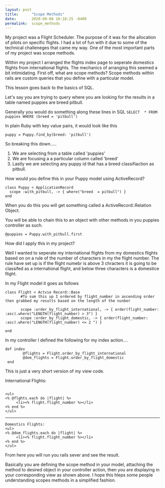 ```yaml
---
layout: post
title:      "Scope Methods"
date:       2020-09-08 18:18:25 -0400
permalink:  scope_methods
---
```



My project was a Flight Scheduler. The purpose of it was for the allocation of pilots on specific flights. I had a lot of fun with it due to some of the technical challeneges that came my way. One of the most important parts of my project was scope methods. 

Within my project I arranged the flights index page to seperate domestics flights from international flights. The mechanics of arranging this seemed a bit intimidating. First off, what are scope methods? Scope methods within rails are custom queries that you define with a particular model. 

This lesson goes back to the basics of SQL. 

Let's say you are trying to query where you are looking for the results in a table named puppies are breed pitbull.

Generally you would do something along these lines in SQL
`SELECT  * FROM puppies WHERE (breed = 'pitbull')`

In plain Ruby with key value pairs, it would look like this 

`puppy = Puppy.find_by(breed: 'pitbull')`


So breaking this down.....
1) We are selecting from a table called 'puppies'
2) We are focusing a a particular column called 'breed'
3) Lastly we are selecting any puppy id that has a breed classifiaction as pitbull.


How would you define this in your Puppy model using ActiveRecord?


```
class Puppy < ApplicationRecord
  scope :with_pitbull, -> { where("breed  = pitbull") }
end
```


When you do this you will get something called a ActiveRecord::Relation Object.


You will be able to chain this to an object with other methods in you puppies controller as such.

`@puppies = Puppy.with_pitbull.first`


How did I apply this in my project?

Well I wanted to seperate my international flights from my domestics flights based on on a rule of the number of characters in my the flight number. The rule have set up is if the flight numebr is above 3 chracters it is going to be classifed as a international flight, and below three characters is a domestice flight.

In my Flight model it goes as follows

```
class Flight < Actvie Record::Base
       #To sum this up I ordered by flight_number in ascending order then grabbed my results based on the length of the nunber
			 
       scope :order_by_flight_international, -> { order(flight_number: :asc).where("LENGTH(flight_number) > 3") }
       scope :order_by_flight_domestic, -> { order(flight_number: :asc).where("LENGTH(flight_number) <= 2 ") }

end
```

In my controller I defined the following for my index action....


```
def index
        @flights = Flight.order_by_flight_international
        @dom_flights = Flight.order_by_flight_domestic
 end
```


This is just a very short version of my view code.

International Flights:
```

<ul>
<% @flghts.each do |flight| %>
     <li><% flight.flight_number %></li>
<% end %>
</ul>

```

-------------------------------------------------------------------------------------------------------------

```
Domestics Flights:
<ul>
<% @dom_flights.each do |flight| %>
     <li><% flight.flight_number %></li>
<% end %>
</ul>
```





From here you will run you rails sever and see the result.

Basically you are defining the scope method in your model, attaching the method to desired object in your controller action, then you are displaying in your corresponding view as shown above. I hope this hleps some people understanding scopes methods in a simplified fashion.









